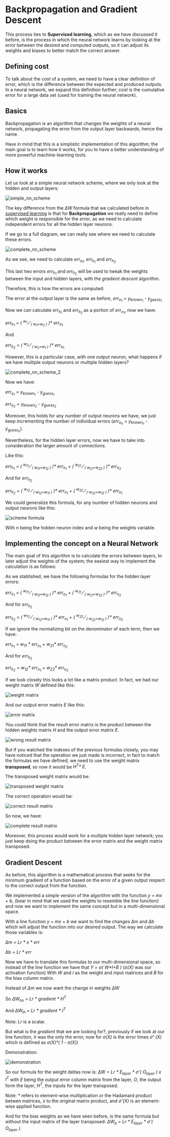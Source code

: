 # Backpropagation and Gradient Descent

This process ties to **Supervised learning**, which as we have discussed it before, is the process in which the neural network learns by looking at the error between the desired and computed outputs, so it can adjust its weights and biases to better match the correct answer.

## Defining cost

To talk about the _cost_ of a system, we need to have a clear definition of error, which is the difference between the expected and produced outputs. In a neural network, we expand this definition further; _cost_ is the cumulative error for a large data set (used for training the neural network).

## Basics

Backpropagation is an algorithm that changes the weights of a neural network, propagating the error from the output layer backwards, hence the name.

Have in mind that this is a simplistic implementation of this algorithm; the main goal is to learn how it works, for you to have a better understanding of more powerful machine-learning tools.

## How it works

Let us look at a simple neural network scheme, where we only look at the hidden and output layers:

![simple_nn_scheme](/docs/img/simple_nn_backpropagation1.jpg)

The key difference from the _&Delta;W_ formula that we calculated before in [supervised learning](/docs/eng/1.perceptron/2.supervised_learning.md) is that for **Backpropagation** we really need to define which weight is responsible for the _error_, as we need to calculate independent errors for all the hidden layer neurons.

If we go to a full diagram, we can really see where we need to calculate these errors.

![complete_nn_scheme](/docs/img/complete_nn_backpropagation1.jpg)

As we see, we need to calculate _err<sub>o<sub>1</sub></sub>, err<sub>h<sub>1</sub></sub>_ and _err<sub>h<sub>2</sub></sub>_

This last two errors _err<sub>h<sub>1</sub></sub>_ and _err<sub>h<sub>2</sub></sub>_ will be used to tweak the weights between the input and hidden layers, with the _gradient descent_ algorithm.

Therefore, this is how the errors are computed:

The error at the output layer is the same as before,  _err<sub>o<sub>1</sub></sub> = y<sub>known<sub>1</sub></sub> - y<sub>guess<sub>1</sub></sub>_

Now we can calculate _err<sub>h<sub>1</sub></sub>_ and _err<sub>h<sub>2</sub></sub>_ as a portion of _err<sub>o<sub>1</sub></sub>_, now we have:

_err<sub>h<sub>1</sub></sub> = ( <sup>w<sub>1</sub></sup> &frasl; <sub>( w<sub>1</sub>+w<sub>2</sub> )</sub> )* err<sub>o<sub>1</sub></sub>_

And

_err<sub>h<sub>2</sub></sub> = ( <sup>w<sub>2</sub></sup> &frasl; <sub>( w<sub>2</sub>+w<sub>1</sub> )</sub> )* err<sub>o<sub>1</sub></sub>_

However, this is a particular case, with one output neuron, what happens if we have multiple output neurons or multiple hidden layers?

![complete_nn_scheme_2](/docs/img/complete_nn_backpropagation2.jpg)

Now we have:

_err<sub>o<sub>1</sub></sub> = y<sub>known<sub>1</sub></sub> - y<sub>guess<sub>1</sub></sub>_

_err<sub>o<sub>2</sub></sub> = y<sub>known<sub>2</sub></sub> - y<sub>guess<sub>2</sub></sub>_

Moreover, this holds for any number of output neurons we have, we just keep incrementing the number of individual errors (_err<sub>o<sub>n</sub></sub> = y<sub>known<sub>n</sub></sub> - y<sub>guess<sub>n</sub></sub>_).

Nevertheless, for the hidden layer errors, now we have to take into consideration the larger amount of connections.

Like this:

_err<sub>h<sub>1</sub></sub> = ( <sup>w<sub>11</sub></sup> &frasl; <sub>( w<sub>11</sub>+w<sub>12</sub> )</sub> )* err<sub>o<sub>1</sub></sub> + ( <sup>w<sub>21</sub></sup> &frasl; <sub>( w<sub>21</sub>+w<sub>22</sub> )</sub> )* err<sub>o<sub>2</sub></sub>_

And for _err<sub>h<sub>2</sub></sub>_

_err<sub>h<sub>2</sub></sub> = ( <sup>w<sub>12</sub></sup> &frasl; <sub>( w<sub>12</sub>+w<sub>11</sub> )</sub> )* err<sub>o<sub>1</sub></sub> + ( <sup>w<sub>22</sub></sup> &frasl; <sub>( w<sub>22</sub>+w<sub>12</sub> )</sub> )* err<sub>o<sub>1</sub></sub>_

We could generalize this formula, for any number of hidden neurons and output neurons like this:

![scheme formula](/docs/img/general_hidden_err_formula.jpg)

With _n_ being the hidden neuron index and _w_ being the weights variable.

## Implementing the concept on a Neural Network

The main goal of this algorithm is to calculate the errors between layers, to later adjust the weights of the system; the easiest way to implement the calculation is as follows:

As we stablished, we have the following formulas for the hidden layer errors:

_err<sub>h<sub>1</sub></sub> = ( <sup>w<sub>11</sub></sup> &frasl; <sub>( w<sub>11</sub>+w<sub>12</sub> )</sub> )* err<sub>o<sub>1</sub></sub> + ( <sup>w<sub>21</sub></sup> &frasl; <sub>( w<sub>21</sub>+w<sub>22</sub> )</sub> )* err<sub>o<sub>2</sub></sub>_

And for _err<sub>h<sub>2</sub></sub>_

_err<sub>h<sub>2</sub></sub> = ( <sup>w<sub>12</sub></sup> &frasl; <sub>( w<sub>12</sub>+w<sub>11</sub> )</sub> )* err<sub>o<sub>1</sub></sub> + ( <sup>w<sub>22</sub></sup> &frasl; <sub>( w<sub>22</sub>+w<sub>12</sub> )</sub> )* err<sub>o<sub>2</sub></sub>_

If we ignore the normalizing bit on the denominator of each term, then we have:

_err<sub>h<sub>1</sub></sub> = w<sub>11</sub> * err<sub>o<sub>1</sub></sub> + w<sub>21</sub>* err<sub>o<sub>2</sub></sub>_

And for _err<sub>h<sub>2</sub></sub>_

_err<sub>h<sub>2</sub></sub> = w<sub>12</sub>* err<sub>o<sub>1</sub></sub> + w<sub>22</sub>* err<sub>o<sub>2</sub></sub>_

If we look closely this looks a lot like a matrix product. In fact, we had our weight matrix _W_ defined like this:

![weight matrix](/docs/img/weight_matrix_hidden_output.jpg)

And our output error matrix _E_ like this:

![error matrix](/docs/img/output_error_matrix.jpg)

You could think that the result error matrix is the product between the hidden weights matrix _H_ and the output error matrix _E_.

![wrong result matrix](/docs/img/result_error_matrix_wrong.jpg)

But if you watched the indexes of the previous formulas closely, you may have noticed that the operation we just made is incorrect, in fact to match the formulas we have defined, we need to use the weight matrix **transposed**, so now it would be _H<sup>T</sup>* E_.

The transposed weight matrix would be:

![transposed weight matrix](/docs/img/weight_matrix_hidden_output_transposed.jpg)

The correct operation would be:

![correct result matrix](/docs/img/result_error_matrix.jpg)

So now, we have:

![complete result matrix](/docs/img/complete_result_error_matrix.jpg)

Moreover, this process would work for a multiple hidden layer network; you just keep doing the product between the error matrix and the weight matrix transposed.

## Gradient Descent

As before, this algorithm is a mathematical process that seeks for the minimum gradient of a function based on the error of a given output respect to the correct output from the function.

We implemented a simple version of the algorithm with the function _y = mx + b_, (bear in mind that we used the weights to resemble the line function) and now we want to implement the same concept but in a multi-dimensional space.

With a line function _y = mx + b_ we want to find the changes _&Delta;m_ and _&Delta;b_ which will adjust the function into our desired output. The way we calculate those variables is:

&Delta;m = _Lr \* x \* err_

&Delta;b = _Lr * err_

Now we have to translate this formulas to our multi-dimensional space, so instead of the line function we have that _Y = &sigma;( W*I+B )_ (_&sigma;(X)_ was our activation function) With _W_ and _I_ as the weight and input matrices and _B_ for the bias column matrix.

Instead of _&Delta;m_ we now want the change in weights _&Delta;W_

So _&Delta;W<sub>ho</sub> = Lr * gradient * H<sup>T</sup>_

And _&Delta;W<sub>ih</sub> = Lr * gradient * I<sup>T</sup>_

Note: _Lr_ is a scalar.

But what is the _gradient_ that we are looking for?, previously if we look at our line function, it was the only the error, now for _&sigma;(X)_ is the error times _&sigma;**'** (X)_ which is defined as _&sigma;(X)*( 1 - &sigma;(X))_

Demonstration:

![demonstration](/docs/img/sigma_derivative_demostration.jpg)

So our formula for the weight deltas now is: _&Delta;W = Lr * E<sub>layer</sub> * &sigma;'( O<sub>layer</sub> ) x I<sup>T</sup>_ with _E_ being the output error column matrix from the layer, _O_, the output form the layer, _H<sup>T</sup>_, the inputs for the layer transposed.

Note: _*_ refers to element-wise multiplication or the Hadamard product betwen matrices, _x_ to the original matrix product, and _&sigma;'(X)_ is an element-wise applied function.

And for the bias weights as we have seen before, is the same formula but without the input matrix of the layer transposed:  _&Delta;W<sub>b</sub> = Lr * E<sub>layer</sub> * &sigma;'( O<sub>layer</sub> )_.